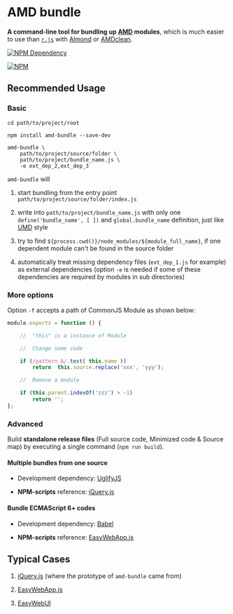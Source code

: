 # AMD bundle

**A command-line tool for bundling up [AMD](https://github.com/amdjs/amdjs-api/blob/master/AMD.md) modules**,
which is much easier to use than [`r.js`](https://github.com/requirejs/r.js) with [Almond](https://github.com/requirejs/almond) or [AMDclean](https://github.com/gfranko/amdclean).

[![NPM Dependency](https://david-dm.org/TechQuery/AMD_bundle.js.svg)](https://david-dm.org/TechQuery/AMD_bundle.js)

[![NPM](https://nodei.co/npm/amd-bundle.png?downloads=true&downloadRank=true&stars=true)](https://nodei.co/npm/amd-bundle/)



## Recommended Usage


### Basic

```Shell
cd path/to/project/root

npm install amd-bundle --save-dev

amd-bundle \
    path/to/project/source/folder \
    path/to/project/bundle_name.js \
    -e ext_dep_2,ext_dep_3
```

`amd-bundle` will

 1. start bundling from the entry point `path/to/project/source/folder/index.js`

 2. write into `path/to/project/bundle_name.js` with only one `define('bundle_name', [ ])` and `global.bundle_name` definition, just like [UMD](https://github.com/umdjs/umd) style

 3. try to find `${process.cwd()}/node_modules/${module_full_name}`, if one dependent module can't be found in the source folder

 4. automatically treat missing dependency files (`ext_dep_1.js` for example) as external dependencies (option `-e` is needed if some of these dependencies are required by modules in sub directories)


### More options

Option `-f` accepts a path of CommonJS Module as shown below:

```JavaScript
module.exports = function () {

    //  "this" is a instance of Module

    //  Change some code

    if (/pattern_A/.test( this.name ))
        return  this.source.replace('xxx', 'yyy');

    //  Remove a module

    if (this.parent.indexOf('zzz') > -1)
        return '';
};
```

### Advanced

Build **standalone release files** (Full source code, Minimized code & Source map) by executing a single command (`npm run build`).

#### Multiple bundles from one source

 - Development dependency: [UglifyJS](http://lisperator.net/uglifyjs/)

 - **NPM-scripts** reference: [iQuery.js](https://github.com/TechQuery/iQuery.js/blob/master/package.json#L22)

#### Bundle ECMAScript 6+ codes

 - Development dependency: [Babel](https://babeljs.io/)

 - **NPM-scripts** reference: [EasyWebApp.js](https://github.com/TechQuery/EasyWebApp.js/blob/V5/package.json#L6)



## Typical Cases

 1. [iQuery.js](https://github.com/TechQuery/iQuery.js) (where the prototype of `amd-bundle` came from)

 2. [EasyWebApp.js](https://github.com/TechQuery/EasyWebApp.js)

 3. [EasyWebUI](https://github.com/TechQuery/EasyWebUI)

